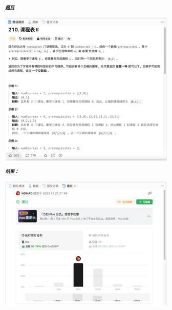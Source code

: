 ##### [题目](https://leetcode.cn/problems/course-schedule-ii/description/)
![pic](img.png)
##### 结果：
![pic](result.png)